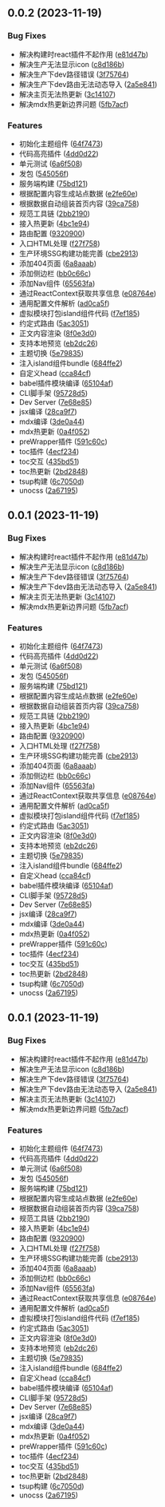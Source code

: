 ## 0.0.2 (2023-11-19)


### Bug Fixes

* 解决构建时react插件不起作用 ([e81d47b](https://github.com/loomou/island-press/commit/e81d47bd4fb7662b2cbc99fd31fe8b002ab8db3b))
* 解决生产无法显示icon ([c8d186b](https://github.com/loomou/island-press/commit/c8d186b0d4f7396b1be6caf360e1e4a690452477))
* 解决生产下dev路径错误 ([3f75764](https://github.com/loomou/island-press/commit/3f757645f97b32fda6eb9cd1027142737871d570))
* 解决生产下dev路由无法动态导入 ([2a5e841](https://github.com/loomou/island-press/commit/2a5e841972fe310b0ad10222353560488383d7cd))
* 解决主页无法热更新 ([3c14107](https://github.com/loomou/island-press/commit/3c14107a2a8cc41bcc7f1e076c5219e42e940b96))
* 解决mdx热更新边界问题 ([5fb7acf](https://github.com/loomou/island-press/commit/5fb7acfcc98155bc8b71d61e414e945abe0b6bdd))


### Features

* 初始化主题组件 ([64f7473](https://github.com/loomou/island-press/commit/64f74733e0368cb2d7a05b012730145b18f23004))
* 代码高亮插件 ([4dd0d22](https://github.com/loomou/island-press/commit/4dd0d2274a5137bb02ff3661ed85da5dbacc801b))
* 单元测试 ([6a6f508](https://github.com/loomou/island-press/commit/6a6f5088c1adf9c40a85e6de29ce8fd292af612c))
* 发包 ([545056f](https://github.com/loomou/island-press/commit/545056f2de3da963a7b4861817dad755d84d5a49))
* 服务端构建 ([75bd121](https://github.com/loomou/island-press/commit/75bd121e805b24a9f5f20dac6f3fbe4feb7bc65d))
* 根据配置内容生成站点数据 ([e2fe60e](https://github.com/loomou/island-press/commit/e2fe60eb65da9901125ea97bd34a453110eb5a99))
* 根据数据自动组装首页内容 ([39ca758](https://github.com/loomou/island-press/commit/39ca758cc6105819f5477a7e6209d6d0cebdcc72))
* 规范工具链 ([2bb2190](https://github.com/loomou/island-press/commit/2bb2190f55ebb27247a241b0b3ebd9703fe62823))
* 接入热更新 ([4bc1e94](https://github.com/loomou/island-press/commit/4bc1e94dec4227fe14bb07d52e3b7a5a282a357e))
* 路由配置 ([9320900](https://github.com/loomou/island-press/commit/932090054c385658f15fa34e81e9c4df2b5d4477))
* 入口HTML处理 ([f27f758](https://github.com/loomou/island-press/commit/f27f7587ff2aefc1dd1b9c61ed42daa91b678463))
* 生产环境SSG构建功能完善 ([cbe2913](https://github.com/loomou/island-press/commit/cbe291309da2f3b97356f38e5742b359a48befb4))
* 添加404页面 ([6a8aaab](https://github.com/loomou/island-press/commit/6a8aaaba8a282155c760284558a1fd58ca79a706))
* 添加侧边栏 ([bb0c66c](https://github.com/loomou/island-press/commit/bb0c66c1b18799b50ee1d6808bfc8f833c68ac1e))
* 添加Nav组件 ([65563fa](https://github.com/loomou/island-press/commit/65563fadcd29386fc5ed5475e7c11b848a3e43b9))
* 通过ReactContext获取共享信息 ([e08764e](https://github.com/loomou/island-press/commit/e08764e7fe0a12ec7edff7cb9af9b03198d2a2cb))
* 通用配置文件解析 ([ad0ca5f](https://github.com/loomou/island-press/commit/ad0ca5fcb39f9f1c957fe998a563d0ecf1ccdc01))
* 虚拟模块打包island组件代码 ([f7ef185](https://github.com/loomou/island-press/commit/f7ef1855dc9c8350353afe41074e3cee6859ec5f))
* 约定式路由 ([5ac3051](https://github.com/loomou/island-press/commit/5ac30515a0b31a21d21f8224bbdf63700be5a9c4))
* 正文内容渲染 ([8f0e3d0](https://github.com/loomou/island-press/commit/8f0e3d0fff077604b936eab6dd0f732e7c3ce492))
* 支持本地预览 ([eb2dc26](https://github.com/loomou/island-press/commit/eb2dc26dc5e26ad8b38ca39ffdcf6c96f8637e7a))
* 主题切换 ([5e79835](https://github.com/loomou/island-press/commit/5e79835199fa68fad82d32960bc757567d78fbe9))
* 注入island组件bundle ([684ffe2](https://github.com/loomou/island-press/commit/684ffe2ebde9c90812c09ac97d4253ea52e3b024))
* 自定义head ([cca84cf](https://github.com/loomou/island-press/commit/cca84cf8fbe7a5d9bcff843e5aae2c6cf0027ae8))
* babel插件模块编译 ([65104af](https://github.com/loomou/island-press/commit/65104af42aea5c6908c85ab4c0408a072886aadd))
* CLI脚手架 ([95728d5](https://github.com/loomou/island-press/commit/95728d53d4f19ffa7db0c6b830bbaf2f33943944))
* Dev Server ([7e68e85](https://github.com/loomou/island-press/commit/7e68e85146da1a295f59b2106b16ff476e3f0e04))
* jsx编译 ([28ca9f7](https://github.com/loomou/island-press/commit/28ca9f700fbb16f82a81d6bfa5f92c04dfc0382b))
* mdx编译 ([3de0a44](https://github.com/loomou/island-press/commit/3de0a446de8e04009a3485d87cdcf2420affc7a4))
* mdx热更新 ([0a4f052](https://github.com/loomou/island-press/commit/0a4f052e66b1df9876e7352624db36a0e65e4f8c))
* preWrapper插件 ([591c60c](https://github.com/loomou/island-press/commit/591c60c10c051a3d90c79f707c8502cd945b2f23))
* toc插件 ([4ecf234](https://github.com/loomou/island-press/commit/4ecf234ae49d999d5ab1fbd1014609d1b402a4e8))
* toc交互 ([435bd51](https://github.com/loomou/island-press/commit/435bd51bf703dd20c6b9cc27cfea03a2887be8fd))
* toc热更新 ([2bd2848](https://github.com/loomou/island-press/commit/2bd284805bc223aa7640651de1592d43b7034e00))
* tsup构建 ([6c7050d](https://github.com/loomou/island-press/commit/6c7050de62d672e674e66f62ddaf9d958ff77e97))
* unocss ([2a67195](https://github.com/loomou/island-press/commit/2a671959755154dcaadfe7494db65ede2995fc47))



## 0.0.1 (2023-11-19)


### Bug Fixes

* 解决构建时react插件不起作用 ([e81d47b](https://github.com/loomou/island-press/commit/e81d47bd4fb7662b2cbc99fd31fe8b002ab8db3b))
* 解决生产无法显示icon ([c8d186b](https://github.com/loomou/island-press/commit/c8d186b0d4f7396b1be6caf360e1e4a690452477))
* 解决生产下dev路径错误 ([3f75764](https://github.com/loomou/island-press/commit/3f757645f97b32fda6eb9cd1027142737871d570))
* 解决生产下dev路由无法动态导入 ([2a5e841](https://github.com/loomou/island-press/commit/2a5e841972fe310b0ad10222353560488383d7cd))
* 解决主页无法热更新 ([3c14107](https://github.com/loomou/island-press/commit/3c14107a2a8cc41bcc7f1e076c5219e42e940b96))
* 解决mdx热更新边界问题 ([5fb7acf](https://github.com/loomou/island-press/commit/5fb7acfcc98155bc8b71d61e414e945abe0b6bdd))


### Features

* 初始化主题组件 ([64f7473](https://github.com/loomou/island-press/commit/64f74733e0368cb2d7a05b012730145b18f23004))
* 代码高亮插件 ([4dd0d22](https://github.com/loomou/island-press/commit/4dd0d2274a5137bb02ff3661ed85da5dbacc801b))
* 单元测试 ([6a6f508](https://github.com/loomou/island-press/commit/6a6f5088c1adf9c40a85e6de29ce8fd292af612c))
* 发包 ([545056f](https://github.com/loomou/island-press/commit/545056f2de3da963a7b4861817dad755d84d5a49))
* 服务端构建 ([75bd121](https://github.com/loomou/island-press/commit/75bd121e805b24a9f5f20dac6f3fbe4feb7bc65d))
* 根据配置内容生成站点数据 ([e2fe60e](https://github.com/loomou/island-press/commit/e2fe60eb65da9901125ea97bd34a453110eb5a99))
* 根据数据自动组装首页内容 ([39ca758](https://github.com/loomou/island-press/commit/39ca758cc6105819f5477a7e6209d6d0cebdcc72))
* 规范工具链 ([2bb2190](https://github.com/loomou/island-press/commit/2bb2190f55ebb27247a241b0b3ebd9703fe62823))
* 接入热更新 ([4bc1e94](https://github.com/loomou/island-press/commit/4bc1e94dec4227fe14bb07d52e3b7a5a282a357e))
* 路由配置 ([9320900](https://github.com/loomou/island-press/commit/932090054c385658f15fa34e81e9c4df2b5d4477))
* 入口HTML处理 ([f27f758](https://github.com/loomou/island-press/commit/f27f7587ff2aefc1dd1b9c61ed42daa91b678463))
* 生产环境SSG构建功能完善 ([cbe2913](https://github.com/loomou/island-press/commit/cbe291309da2f3b97356f38e5742b359a48befb4))
* 添加404页面 ([6a8aaab](https://github.com/loomou/island-press/commit/6a8aaaba8a282155c760284558a1fd58ca79a706))
* 添加侧边栏 ([bb0c66c](https://github.com/loomou/island-press/commit/bb0c66c1b18799b50ee1d6808bfc8f833c68ac1e))
* 添加Nav组件 ([65563fa](https://github.com/loomou/island-press/commit/65563fadcd29386fc5ed5475e7c11b848a3e43b9))
* 通过ReactContext获取共享信息 ([e08764e](https://github.com/loomou/island-press/commit/e08764e7fe0a12ec7edff7cb9af9b03198d2a2cb))
* 通用配置文件解析 ([ad0ca5f](https://github.com/loomou/island-press/commit/ad0ca5fcb39f9f1c957fe998a563d0ecf1ccdc01))
* 虚拟模块打包island组件代码 ([f7ef185](https://github.com/loomou/island-press/commit/f7ef1855dc9c8350353afe41074e3cee6859ec5f))
* 约定式路由 ([5ac3051](https://github.com/loomou/island-press/commit/5ac30515a0b31a21d21f8224bbdf63700be5a9c4))
* 正文内容渲染 ([8f0e3d0](https://github.com/loomou/island-press/commit/8f0e3d0fff077604b936eab6dd0f732e7c3ce492))
* 支持本地预览 ([eb2dc26](https://github.com/loomou/island-press/commit/eb2dc26dc5e26ad8b38ca39ffdcf6c96f8637e7a))
* 主题切换 ([5e79835](https://github.com/loomou/island-press/commit/5e79835199fa68fad82d32960bc757567d78fbe9))
* 注入island组件bundle ([684ffe2](https://github.com/loomou/island-press/commit/684ffe2ebde9c90812c09ac97d4253ea52e3b024))
* 自定义head ([cca84cf](https://github.com/loomou/island-press/commit/cca84cf8fbe7a5d9bcff843e5aae2c6cf0027ae8))
* babel插件模块编译 ([65104af](https://github.com/loomou/island-press/commit/65104af42aea5c6908c85ab4c0408a072886aadd))
* CLI脚手架 ([95728d5](https://github.com/loomou/island-press/commit/95728d53d4f19ffa7db0c6b830bbaf2f33943944))
* Dev Server ([7e68e85](https://github.com/loomou/island-press/commit/7e68e85146da1a295f59b2106b16ff476e3f0e04))
* jsx编译 ([28ca9f7](https://github.com/loomou/island-press/commit/28ca9f700fbb16f82a81d6bfa5f92c04dfc0382b))
* mdx编译 ([3de0a44](https://github.com/loomou/island-press/commit/3de0a446de8e04009a3485d87cdcf2420affc7a4))
* mdx热更新 ([0a4f052](https://github.com/loomou/island-press/commit/0a4f052e66b1df9876e7352624db36a0e65e4f8c))
* preWrapper插件 ([591c60c](https://github.com/loomou/island-press/commit/591c60c10c051a3d90c79f707c8502cd945b2f23))
* toc插件 ([4ecf234](https://github.com/loomou/island-press/commit/4ecf234ae49d999d5ab1fbd1014609d1b402a4e8))
* toc交互 ([435bd51](https://github.com/loomou/island-press/commit/435bd51bf703dd20c6b9cc27cfea03a2887be8fd))
* toc热更新 ([2bd2848](https://github.com/loomou/island-press/commit/2bd284805bc223aa7640651de1592d43b7034e00))
* tsup构建 ([6c7050d](https://github.com/loomou/island-press/commit/6c7050de62d672e674e66f62ddaf9d958ff77e97))
* unocss ([2a67195](https://github.com/loomou/island-press/commit/2a671959755154dcaadfe7494db65ede2995fc47))



## 0.0.1 (2023-11-19)


### Bug Fixes

* 解决构建时react插件不起作用 ([e81d47b](https://github.com/loomou/island-press/commit/e81d47bd4fb7662b2cbc99fd31fe8b002ab8db3b))
* 解决生产无法显示icon ([c8d186b](https://github.com/loomou/island-press/commit/c8d186b0d4f7396b1be6caf360e1e4a690452477))
* 解决生产下dev路径错误 ([3f75764](https://github.com/loomou/island-press/commit/3f757645f97b32fda6eb9cd1027142737871d570))
* 解决生产下dev路由无法动态导入 ([2a5e841](https://github.com/loomou/island-press/commit/2a5e841972fe310b0ad10222353560488383d7cd))
* 解决主页无法热更新 ([3c14107](https://github.com/loomou/island-press/commit/3c14107a2a8cc41bcc7f1e076c5219e42e940b96))
* 解决mdx热更新边界问题 ([5fb7acf](https://github.com/loomou/island-press/commit/5fb7acfcc98155bc8b71d61e414e945abe0b6bdd))


### Features

* 初始化主题组件 ([64f7473](https://github.com/loomou/island-press/commit/64f74733e0368cb2d7a05b012730145b18f23004))
* 代码高亮插件 ([4dd0d22](https://github.com/loomou/island-press/commit/4dd0d2274a5137bb02ff3661ed85da5dbacc801b))
* 单元测试 ([6a6f508](https://github.com/loomou/island-press/commit/6a6f5088c1adf9c40a85e6de29ce8fd292af612c))
* 发包 ([545056f](https://github.com/loomou/island-press/commit/545056f2de3da963a7b4861817dad755d84d5a49))
* 服务端构建 ([75bd121](https://github.com/loomou/island-press/commit/75bd121e805b24a9f5f20dac6f3fbe4feb7bc65d))
* 根据配置内容生成站点数据 ([e2fe60e](https://github.com/loomou/island-press/commit/e2fe60eb65da9901125ea97bd34a453110eb5a99))
* 根据数据自动组装首页内容 ([39ca758](https://github.com/loomou/island-press/commit/39ca758cc6105819f5477a7e6209d6d0cebdcc72))
* 规范工具链 ([2bb2190](https://github.com/loomou/island-press/commit/2bb2190f55ebb27247a241b0b3ebd9703fe62823))
* 接入热更新 ([4bc1e94](https://github.com/loomou/island-press/commit/4bc1e94dec4227fe14bb07d52e3b7a5a282a357e))
* 路由配置 ([9320900](https://github.com/loomou/island-press/commit/932090054c385658f15fa34e81e9c4df2b5d4477))
* 入口HTML处理 ([f27f758](https://github.com/loomou/island-press/commit/f27f7587ff2aefc1dd1b9c61ed42daa91b678463))
* 生产环境SSG构建功能完善 ([cbe2913](https://github.com/loomou/island-press/commit/cbe291309da2f3b97356f38e5742b359a48befb4))
* 添加404页面 ([6a8aaab](https://github.com/loomou/island-press/commit/6a8aaaba8a282155c760284558a1fd58ca79a706))
* 添加侧边栏 ([bb0c66c](https://github.com/loomou/island-press/commit/bb0c66c1b18799b50ee1d6808bfc8f833c68ac1e))
* 添加Nav组件 ([65563fa](https://github.com/loomou/island-press/commit/65563fadcd29386fc5ed5475e7c11b848a3e43b9))
* 通过ReactContext获取共享信息 ([e08764e](https://github.com/loomou/island-press/commit/e08764e7fe0a12ec7edff7cb9af9b03198d2a2cb))
* 通用配置文件解析 ([ad0ca5f](https://github.com/loomou/island-press/commit/ad0ca5fcb39f9f1c957fe998a563d0ecf1ccdc01))
* 虚拟模块打包island组件代码 ([f7ef185](https://github.com/loomou/island-press/commit/f7ef1855dc9c8350353afe41074e3cee6859ec5f))
* 约定式路由 ([5ac3051](https://github.com/loomou/island-press/commit/5ac30515a0b31a21d21f8224bbdf63700be5a9c4))
* 正文内容渲染 ([8f0e3d0](https://github.com/loomou/island-press/commit/8f0e3d0fff077604b936eab6dd0f732e7c3ce492))
* 支持本地预览 ([eb2dc26](https://github.com/loomou/island-press/commit/eb2dc26dc5e26ad8b38ca39ffdcf6c96f8637e7a))
* 主题切换 ([5e79835](https://github.com/loomou/island-press/commit/5e79835199fa68fad82d32960bc757567d78fbe9))
* 注入island组件bundle ([684ffe2](https://github.com/loomou/island-press/commit/684ffe2ebde9c90812c09ac97d4253ea52e3b024))
* 自定义head ([cca84cf](https://github.com/loomou/island-press/commit/cca84cf8fbe7a5d9bcff843e5aae2c6cf0027ae8))
* babel插件模块编译 ([65104af](https://github.com/loomou/island-press/commit/65104af42aea5c6908c85ab4c0408a072886aadd))
* CLI脚手架 ([95728d5](https://github.com/loomou/island-press/commit/95728d53d4f19ffa7db0c6b830bbaf2f33943944))
* Dev Server ([7e68e85](https://github.com/loomou/island-press/commit/7e68e85146da1a295f59b2106b16ff476e3f0e04))
* jsx编译 ([28ca9f7](https://github.com/loomou/island-press/commit/28ca9f700fbb16f82a81d6bfa5f92c04dfc0382b))
* mdx编译 ([3de0a44](https://github.com/loomou/island-press/commit/3de0a446de8e04009a3485d87cdcf2420affc7a4))
* mdx热更新 ([0a4f052](https://github.com/loomou/island-press/commit/0a4f052e66b1df9876e7352624db36a0e65e4f8c))
* preWrapper插件 ([591c60c](https://github.com/loomou/island-press/commit/591c60c10c051a3d90c79f707c8502cd945b2f23))
* toc插件 ([4ecf234](https://github.com/loomou/island-press/commit/4ecf234ae49d999d5ab1fbd1014609d1b402a4e8))
* toc交互 ([435bd51](https://github.com/loomou/island-press/commit/435bd51bf703dd20c6b9cc27cfea03a2887be8fd))
* toc热更新 ([2bd2848](https://github.com/loomou/island-press/commit/2bd284805bc223aa7640651de1592d43b7034e00))
* tsup构建 ([6c7050d](https://github.com/loomou/island-press/commit/6c7050de62d672e674e66f62ddaf9d958ff77e97))
* unocss ([2a67195](https://github.com/loomou/island-press/commit/2a671959755154dcaadfe7494db65ede2995fc47))



